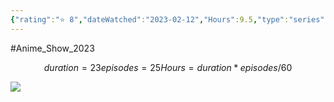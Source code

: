 ```yaml
---
{"rating":"⭐ 8","dateWatched":"2023-02-12","Hours":9.5,"type":"series","subType":"series","title":"Boku no Hero Academia 6th Season","englishTitle":"My Hero Academia Season 6","year":2022,"dataSource":"MALAPI","url":"https://myanimelist.net/anime/49918/Boku_no_Hero_Academia_6th_Season","id":49918,"genres":["Action"],"studios":["Bones"],"episodes":25,"duration":"23 min per ep","onlineRating":8.27,"actors":null,"image":"https://cdn.myanimelist.net/images/anime/1483/126005.jpg","released":true,"streamingServices":["Crunchyroll","Funimation","Netflix","Ani-One Asia","Bahamut Anime Crazy","Bilibili Global","Hulu","Laftel"],"airing":true,"airedFrom":"01/10/2022","airedTo":"01/01/1970","watched":false,"lastWatched":"","personalRating":0,"tags":["mediaDB/tv/series"],"dg-publish":true,"permalink":"/media-db/series/boku-no-hero-academia-6th-season-2022/","dgPassFrontmatter":true,"noteIcon":"1","created":"2023-11-14T21:08:36.281+05:30","updated":"2023-12-14T22:36:59.474+05:30"}
---
```


#Anime_Show_2023 
```math
duration = 23
episodes = 25
Hours = duration * episodes / 60
```
<img src="https://cdn.myanimelist.net/images/anime/1483/126005.jpg">